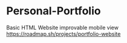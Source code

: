 # Personal-Portfolio
Basic HTML Website improvable mobile view 
https://roadmap.sh/projects/portfolio-website
